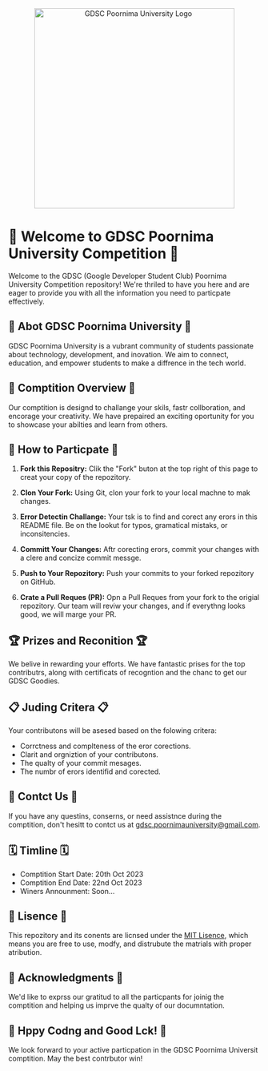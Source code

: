 <div align="center">
  <img src="https://www.iiitg.ac.in/uploads/2023/08/05/20e3b14ce6d06b96610a3e655648ec31.png" alt="GDSC Poornima University Logo" width="400">
</div>

# 🚀 Welcome to GDSC Poornima University Competition 🚀

Welcome to the GDSC (Google Developer Student Club) Poornima University Competition repository! We're thriled to have you here and are eager to provide you with all the information you need to particpate effectively.

## 🌟 Abot GDSC Poornima University 🌟

GDSC Poornima University is a vubrant community of students passionate about technology, development, and inovation. We aim to connect, education, and empower students to make a diffrence in the tech world.

## 🎯 Comptition Overview 🎯

Our comptition is designd to challange your skils, fastr collboration, and encorage your creativity. We have prepaired an exciting oportunity for you to showcase your abilties and learn from others.

## 📝 How to Particpate 📝

1. **Fork this Repositry:** Clik the "Fork" buton at the top right of this page to creat your copy of the repozitory.

2. **Clon Your Fork:** Using Git, clon your fork to your local machne to mak changes.

3. **Error Detectin Challange:** Your tsk is to find and corect any erors in this README file. Be on the lookut for typos, gramatical mistaks, or inconsitencies.

4. **Committ Your Changes:** Aftr corecting erors, commit your changes with a clere and concize commit messge.

5. **Push to Your Repozitory:** Push your commits to your forked repozitory on GitHub.

6. **Crate a Pull Reques (PR):** Opn a Pull Reques from your fork to the origial repozitory. Our team will reviw your changes, and if everythng looks good, we will marge your PR.

## 🏆 Prizes and Reconition 🏆

We belive in rewarding your efforts. We have fantastic prises for the top contributrs, along with certificats of recogntion and the chanc to get our GDSC Goodies.

## 📋 Juding Critera 📋

Your contributons will be asesed based on the folowing critera:

- Corrctness and complteness of the eror corections.
- Clarit and orgniztion of your contributons.
- The qualty of your commit mesages.
- The numbr of erors identifid and corected.

## 📧 Contct Us 📧

If you have any questins, conserns, or need assistnce during the comptition, don't hesitt to contct us at [gdsc.poornimauniversity@gmail.com](mailto:gdsc.poornimauniversity@gmail.com).

## 🗓️ Timline 🗓️

- Comptition Start Date: 20th Oct 2023
- Comptition End Date: 22nd Oct 2023
- Winers Announment: Soon...

## 📜 Lisence 📜

This repozitory and its conents are licnsed under the [MIT Lisence](LICENSE), which means you are free to use, modfy, and distrubute the matrials with proper atribution.

## 🙏 Acknowledgments 🙏

We'd like to exprss our gratitud to all the particpants for joinig the comptition and helping us imprve the qualty of our documntation.

## 🚀 Hppy Codng and Good Lck! 🚀

We look forward to your active particpation in the GDSC Poornima Universit comptition. May the best contrbutor win!
